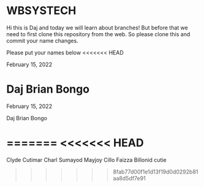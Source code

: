 # WBSYSTECH

Hi this is Daj and today we will learn about branches! But before that we need to first clone this repository from the web. So please clone this and commit your name changes.

Please put your names below
<<<<<<< HEAD


February 15, 2022

Daj Brian Bongo
=======

February 15, 2022

Daj Brian Bongo

=======
<<<<<<< HEAD
=======
Clyde Cutimar
Charl Sumayod
Mayjoy Cillo
Faizza Billonid cutie
>>>>>>> 8fab77d00f1e1d13f19d0d0292b81aa8d5df7e91
